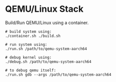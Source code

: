QEMU/Linux Stack
================

Build/Run QEMU/Linux using a container.

```
# build system using:
./container.sh ./build.sh

# run system using:
./run.sh /path/to/qemu-system-aarch64

# debug kernel using:
./debug.sh /path/to/qemu-system-aarch64

# to debug qemu itself:
./run.sh gdb --args /path/to/qemu-system-aarch64
```
